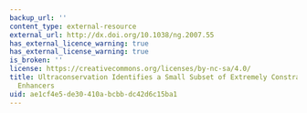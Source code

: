 ```yaml
---
backup_url: ''
content_type: external-resource
external_url: http://dx.doi.org/10.1038/ng.2007.55
has_external_licence_warning: true
has_external_license_warning: true
is_broken: ''
license: https://creativecommons.org/licenses/by-nc-sa/4.0/
title: Ultraconservation Identifies a Small Subset of Extremely Constrained Developmental
  Enhancers
uid: ae1cf4e5-de30-410a-bcbb-dc42d6c15ba1
---
```

